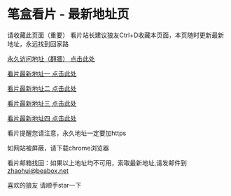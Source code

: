 # 笔盒看片 - 最新地址页

请收藏此页面（重要）
看片站长建议狼友Ctrl+D收藏本页面，本页随时更新最新地址，永远找到回家路

[永久访问地址（翻牆） 点击此处](https://beabox.net/)

[看片最新地址一 点击此处](https://bxb0a4c3e9.shop)

[看片最新地址二 点击此处](https://bhy6d5y2z0.shop)

[看片最新地址三 点击此处](https://bhs5m2f8o5.shop)

[看片最新地址四 点击此处](https://bhk6g2g7d0.shop)

看片提醒您请注意，永久地址一定要加https

如网站被屏蔽，请下载chrome浏览器

看片邮箱找回：如果以上地址均不可用，索取最新地址,请发邮件到 zhaohui@beabox.net

喜欢的狼友 请顺手star一下
